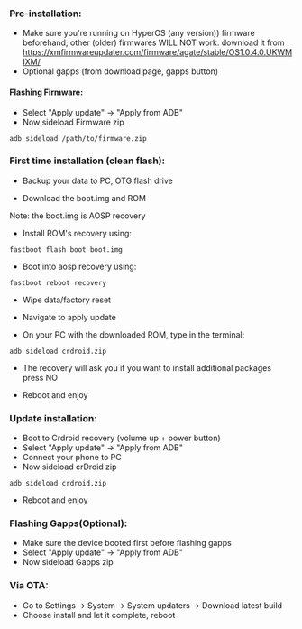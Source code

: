 ### Pre-installation:

* Make sure you're running on HyperOS (any version)) firmware beforehand; other (older) firmwares WILL NOT work. download it from https://xmfirmwareupdater.com/firmware/agate/stable/OS1.0.4.0.UKWMIXM/
* Optional gapps (from download page, gapps button)

#### Flashing Firmware:

* Select "Apply update" -> "Apply from ADB"
* Now sideload Firmware zip

```
adb sideload /path/to/firmware.zip
```

### First time installation (clean flash):

* Backup your data to PC, OTG flash drive

* Download the boot.img and ROM

Note: the boot.img is AOSP recovery

* Install ROM's recovery using:

```
fastboot flash boot boot.img
```

* Boot into aosp recovery using:
```
fastboot reboot recovery
```

* Wipe data/factory reset

* Navigate to apply update

* On your PC with the downloaded ROM, type in the terminal:

```
adb sideload crdroid.zip
```

* The recovery will ask you if you want to install additional packages press NO

* Reboot and enjoy


### Update installation:

* Boot to Crdroid recovery (volume up + power button)
* Select "Apply update" -> "Apply from ADB"
* Connect your phone to PC
* Now sideload crDroid zip

```
adb sideload crdroid.zip
```
* Reboot and enjoy

### Flashing Gapps(Optional):

* Make sure the device booted first before flashing gapps
* Select "Apply update" -> "Apply from ADB"
* Now sideload Gapps zip

### Via OTA:

* Go to Settings -> System -> System updaters -> Download latest build
* Choose install and let it complete, reboot
